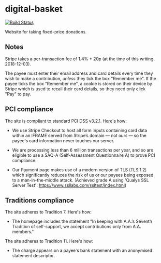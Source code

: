 digital-basket
==============

[![Build Status](https://travis-ci.org/tintinnabulate/digital-basket.svg?branch=master)](https://travis-ci.org/tintinnabulate/digital-basket)

Website for taking fixed-price donations.

Notes
-----

Stripe takes a per-transaction fee of 1.4% + 20p (at the time of this writing, 2018-12-03).

The payee must enter their email address and card details every time they wish to make a contribution, *unless* they tick the box "Remember me". If the payee ticks the box "Remember me", a cookie is stored on their device by Stripe which is used to recall their card details, so they need only click "Pay" to pay.

PCI compliance
--------------

The site is compliant to standard PCI DSS v3.2.1. Here's how:

* We use Stripe Checkout to host all form inputs containing card data within an IFRAME served from Stripe’s domain — not ours — so the payee's card information never touches our server.

* We are processing less than 6 million transactions per year, and so are eligible to use a SAQ-A (Self-Assessment Questionnaire A) to prove PCI compliance.

* Our Payment page makes use of a modern version of TLS (TLS 1.2) which significantly reduces the risk of us or our payees being exposed to a man-in-the-middle attack. (Achieved grade A using 'Qualys SSL Server Test': https://www.ssllabs.com/ssltest/index.html)

Traditions compliance
---------------------

The site adheres to Tradition 7. Here's how:

* The homepage includes the statement "In keeping with A.A.’s Seventh Tradition of self-support, we accept contributions only from A.A. members."

The site adheres to Tradition 11. Here's how:

* The charge appears on a payee's bank statement with an anonymised statement descriptor.
